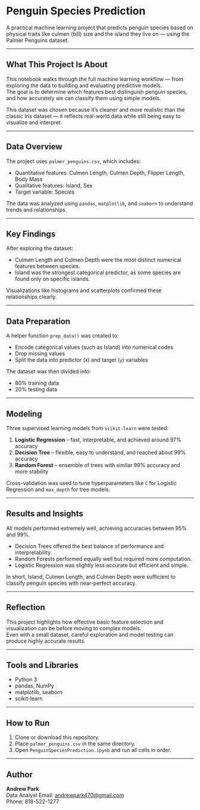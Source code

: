 # Penguin Species Prediction

A practical machine learning project that predicts penguin species based on physical traits like culmen (bill) size and the island they live on — using the Palmer Penguins dataset.

---

## What This Project Is About
This notebook walks through the full machine learning workflow — from exploring the data to building and evaluating predictive models.  
The goal is to determine which features best distinguish penguin species, and how accurately we can classify them using simple models.

This dataset was chosen because it’s cleaner and more realistic than the classic Iris dataset — it reflects real-world data while still being easy to visualize and interpret.

---

## Data Overview
The project uses `palmer_penguins.csv`, which includes:

- Quantitative features: Culmen Length, Culmen Depth, Flipper Length, Body Mass  
- Qualitative features: Island, Sex  
- Target variable: Species  

The data was analyzed using `pandas`, `matplotlib`, and `seaborn` to understand trends and relationships.

---

## Key Findings
After exploring the dataset:
- Culmen Length and Culmen Depth were the most distinct numerical features between species.  
- Island was the strongest categorical predictor, as some species are found only on specific islands.  

Visualizations like histograms and scatterplots confirmed these relationships clearly.

---

## Data Preparation
A helper function `prep_data()` was created to:
- Encode categorical values (such as Island) into numerical codes  
- Drop missing values  
- Split the data into predictor (`X`) and target (`y`) variables  

The dataset was then divided into:
- 80% training data  
- 20% testing data  

---

## Modeling
Three supervised learning models from `scikit-learn` were tested:

1. **Logistic Regression** – fast, interpretable, and achieved around 97% accuracy  
2. **Decision Tree** – flexible, easy to understand, and reached about 99% accuracy  
3. **Random Forest** – ensemble of trees with similar 99% accuracy and more stability  

Cross-validation was used to tune hyperparameters like `C` for Logistic Regression and `max_depth` for tree models.

---

## Results and Insights
All models performed extremely well, achieving accuracies between 95% and 99%.  

- Decision Trees offered the best balance of performance and interpretability.  
- Random Forests performed equally well but required more computation.  
- Logistic Regression was slightly less accurate but efficient and simple.  

In short, Island, Culmen Length, and Culmen Depth were sufficient to classify penguin species with near-perfect accuracy.

---

## Reflection
This project highlights how effective basic feature selection and visualization can be before moving to complex models.  
Even with a small dataset, careful exploration and model testing can produce highly accurate results.

---

## Tools and Libraries
- Python 3  
- pandas, NumPy  
- matplotlib, seaborn  
- scikit-learn  

---

## How to Run
1. Clone or download this repository.  
2. Place `palmer_penguins.csv` in the same directory.  
3. Open `PenguinSpeciesPrediction.ipynb` and run all cells in order.  

---

## Author
**Andrew Park**  
Data Analyst
Email: andrewpark470@gmail.com  
Phone: 818-522-1277
